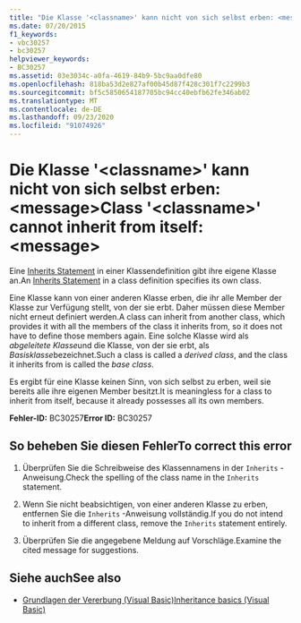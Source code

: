 ```yaml
---
title: "Die Klasse '<classname>' kann nicht von sich selbst erben: <message>"
ms.date: 07/20/2015
f1_keywords:
- vbc30257
- bc30257
helpviewer_keywords:
- BC30257
ms.assetid: 03e3034c-a0fa-4619-84b9-5bc9aa0dfe80
ms.openlocfilehash: 818ba53d2e827af00b45d87f428c301f7c2299b3
ms.sourcegitcommit: bf5c5850654187705bc94cc40ebfb62fe346ab02
ms.translationtype: MT
ms.contentlocale: de-DE
ms.lasthandoff: 09/23/2020
ms.locfileid: "91074926"
---
```

# <a name="class-classname-cannot-inherit-from-itself-message"></a><span data-ttu-id="5a453-102">Die Klasse '\<classname>' kann nicht von sich selbst erben: \<message></span><span class="sxs-lookup"><span data-stu-id="5a453-102">Class '\<classname>' cannot inherit from itself: \<message></span></span>

<span data-ttu-id="5a453-103">Eine [Inherits Statement](../language-reference/statements/inherits-statement.md) in einer Klassendefinition gibt ihre eigene Klasse an.</span><span class="sxs-lookup"><span data-stu-id="5a453-103">An [Inherits Statement](../language-reference/statements/inherits-statement.md) in a class definition specifies its own class.</span></span>  
  
 <span data-ttu-id="5a453-104">Eine Klasse kann von einer anderen Klasse erben, die ihr alle Member der Klasse zur Verfügung stellt, von der sie erbt. Daher müssen diese Member nicht erneut definiert werden.</span><span class="sxs-lookup"><span data-stu-id="5a453-104">A class can inherit from another class, which provides it with all the members of the class it inherits from, so it does not have to define those members again.</span></span> <span data-ttu-id="5a453-105">Eine solche Klasse wird als *abgeleitete Klasse*und die Klasse, von der sie erbt, als *Basisklasse*bezeichnet.</span><span class="sxs-lookup"><span data-stu-id="5a453-105">Such a class is called a *derived class*, and the class it inherits from is called the *base class*.</span></span>  
  
 <span data-ttu-id="5a453-106">Es ergibt für eine Klasse keinen Sinn, von sich selbst zu erben, weil sie bereits alle ihre eigenen Member besitzt.</span><span class="sxs-lookup"><span data-stu-id="5a453-106">It is meaningless for a class to inherit from itself, because it already possesses all its own members.</span></span>  
  
 <span data-ttu-id="5a453-107">**Fehler-ID:** BC30257</span><span class="sxs-lookup"><span data-stu-id="5a453-107">**Error ID:** BC30257</span></span>  
  
## <a name="to-correct-this-error"></a><span data-ttu-id="5a453-108">So beheben Sie diesen Fehler</span><span class="sxs-lookup"><span data-stu-id="5a453-108">To correct this error</span></span>  
  
1. <span data-ttu-id="5a453-109">Überprüfen Sie die Schreibweise des Klassennamens in der `Inherits` -Anweisung.</span><span class="sxs-lookup"><span data-stu-id="5a453-109">Check the spelling of the class name in the `Inherits` statement.</span></span>  
  
2. <span data-ttu-id="5a453-110">Wenn Sie nicht beabsichtigen, von einer anderen Klasse zu erben, entfernen Sie die `Inherits` -Anweisung vollständig.</span><span class="sxs-lookup"><span data-stu-id="5a453-110">If you do not intend to inherit from a different class, remove the `Inherits` statement entirely.</span></span>  
  
3. <span data-ttu-id="5a453-111">Überprüfen Sie die angegebene Meldung auf Vorschläge.</span><span class="sxs-lookup"><span data-stu-id="5a453-111">Examine the cited message for suggestions.</span></span>  
  
## <a name="see-also"></a><span data-ttu-id="5a453-112">Siehe auch</span><span class="sxs-lookup"><span data-stu-id="5a453-112">See also</span></span>

- [<span data-ttu-id="5a453-113">Grundlagen der Vererbung (Visual Basic)</span><span class="sxs-lookup"><span data-stu-id="5a453-113">Inheritance basics (Visual Basic)</span></span>](../programming-guide/language-features/objects-and-classes/inheritance-basics.md)
